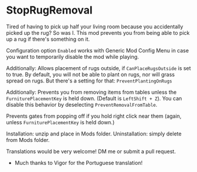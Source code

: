 # StopRugRemoval

Tired of having to pick up half your living room because you accidentally picked up the rug? So was I. This mod prevents you from being able to pick up a rug if there's something on it.

Configuration option `Enabled` works with Generic Mod Config Menu in case you want to temporarily disable the mod while playing.

Additionally: Allows placement of rugs outside, if `CanPlaceRugsOutside` is set to true. By default, you will not be able to plant on rugs, nor will grass spread on rugs. But there's a setting for that: `PreventPlantingOnRugs`

Additionally: Prevents you from removing items from tables unless the `FurniturePlacementKey` is held down. (Default is `LeftShift + Z`). You can disable this behavior by deselecting `PreventRemovalFromTable`.

Prevents gates from popping off if you hold right click near them (again, unless `FurniturePlacementKey` is held down.)

Installation: unzip and place in Mods folder. Uninstallation: simply delete from Mods folder.

Translations would be very welcome! DM me or submit a pull request.

* Much thanks to Vigor for the Portuguese translation! 
